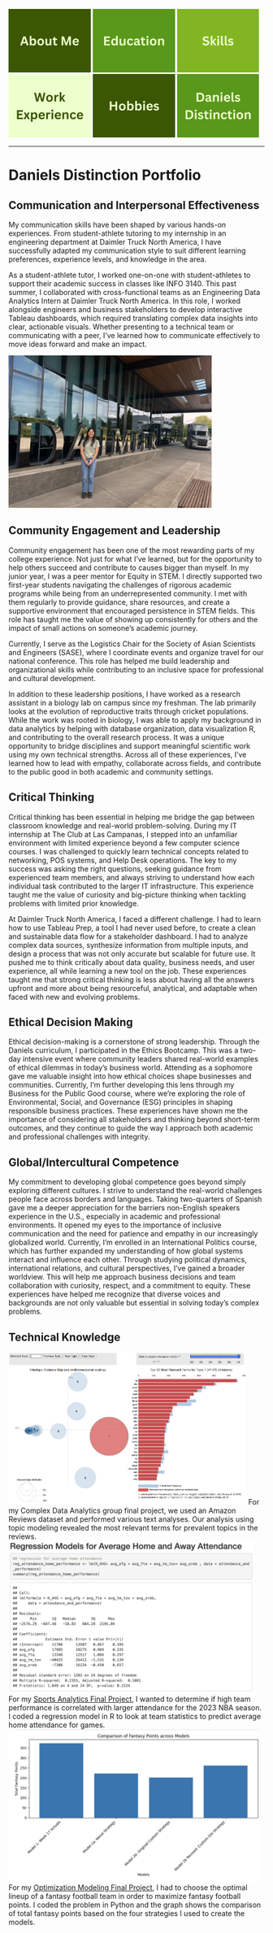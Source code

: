 [<img src="https://github.com/jayne-vankirk/images/blob/main/AboutMe.png" height="125"/>](README.md)
[<img src="https://github.com/jayne-vankirk/images/blob/main/Education.png" height="125"/>](Education.md)
[<img src="https://github.com/jayne-vankirk/images/blob/main/Skills.png" height="125"/>](Skills.md)
[<img src="https://github.com/jayne-vankirk/images/blob/main/Work Experience.png" height="125"/>](WorkExp.md)
[<img src="https://github.com/jayne-vankirk/images/blob/main/Hobbies.png" height="125"/>](Hobbies.md)
[<img src="https://github.com/jayne-vankirk/images/blob/main/DanielsDistinction.png" height="125"/>](DanielsDistinction.md)
<a name="top"></a>
<hr>

# Daniels Distinction Portfolio

## Communication and Interpersonal Effectiveness
My communication skills have been shaped by various hands-on experiences. From student-athlete tutoring to my internship in an engineering department at Daimler Truck North America, I have successfully adapted my communication style to suit different learning preferences, experience levels, and knowledge in the area. 

As a student-athlete tutor, I worked one-on-one with student-athletes to support their academic success in classes like INFO 3140. This past summer, I collaborated with cross-functional teams as an Engineering Data Analytics Intern at Daimler Truck North America. In this role, I worked alongside engineers and business stakeholders to develop interactive Tableau dashboards, which required translating complex data insights into clear, actionable visuals. Whether presenting to a technical team or communicating with a peer, I’ve learned how to communicate effectively to move ideas forward and make an impact.

<img src="https://github.com/jayne-vankirk/images/blob/main/022567CA-A73A-4C54-B875-1D60A0C9EA7E_1_105_c.jpeg" height="300"/>

## Community Engagement and Leadership
Community engagement has been one of the most rewarding parts of my college experience. Not just for what I’ve learned, but for the opportunity to help others succeed and contribute to causes bigger than myself. In my junior year, I was a peer mentor for Equity in STEM. I directly supported two first-year students navigating the challenges of rigorous academic programs while being from an underrepresented community. I met with them regularly to provide guidance, share resources, and create a supportive environment that encouraged persistence in STEM fields. This role has taught me the value of showing up consistently for others and the impact of small actions on someone’s academic journey.

Currently, I serve as the Logistics Chair for the Society of Asian Scientists and Engineers (SASE), where I coordinate events and organize travel for our national conference. This role has helped me build leadership and organizational skills while contributing to an inclusive space for professional and cultural development.

In addition to these leadership positions, I have worked as a research assistant in a biology lab on campus since my freshman. The lab primarily looks at the evolution of reproductive traits through cricket populations. While the work was rooted in biology, I was able to apply my background in data analytics by helping with database organization, data visualization R, and contributing to the overall research process. It was a unique opportunity to bridge disciplines and support meaningful scientific work using my own technical strengths. Across all of these experiences, I’ve learned how to lead with empathy, collaborate across fields, and contribute to the public good in both academic and community settings.

## Critical Thinking
Critical thinking has been essential in helping me bridge the gap between classroom knowledge and real-world problem-solving. During my IT internship at The Club at Las Campanas, I stepped into an unfamiliar environment with limited experience beyond a few computer science courses. I was challenged to quickly learn technical concepts related to networking, POS systems, and Help Desk operations. The key to my success was asking the right questions, seeking guidance from experienced team members, and always striving to understand how each individual task contributed to the larger IT infrastructure. This experience taught me the value of curiosity and big-picture thinking when tackling problems with limited prior knowledge.

At Daimler Truck North America, I faced a different challenge. I had to learn how to use Tableau Prep, a tool I had never used before, to create a clean and sustainable data flow for a stakeholder dashboard. I had to analyze complex data sources, synthesize information from multiple inputs, and design a process that was not only accurate but scalable for future use. It pushed me to think critically about data quality, business needs, and user experience, all while learning a new tool on the job. These experiences taught me that strong critical thinking is less about having all the answers upfront and more about being resourceful, analytical, and adaptable when faced with new and evolving problems.

## Ethical Decision Making
Ethical decision-making is a cornerstone of strong leadership. Through the Daniels curriculum, I participated in the Ethics Bootcamp. This was a two-day intensive event where community leaders shared real-world examples of ethical dilemmas in today’s business world. Attending as a sophomore gave me valuable insight into how ethical choices shape businesses and communities. Currently, I’m further developing this lens through my Business for the Public Good course, where we’re exploring the role of Environmental, Social, and Governance (ESG) principles in shaping responsible business practices. These experiences have shown me the importance of considering all stakeholders and thinking beyond short-term outcomes, and they continue to guide the way I approach both academic and professional challenges with integrity.


## Global/Intercultural Competence
My commitment to developing global competence goes beyond simply exploring different cultures. I strive to understand the real-world challenges people face across borders and languages. Taking two-quarters of Spanish gave me a deeper appreciation for the barriers non-English speakers experience in the U.S., especially in academic and professional environments. It opened my eyes to the importance of inclusive communication and the need for patience and empathy in our increasingly globalized world. Currently, I’m enrolled in an International Politics course, which has further expanded my understanding of how global systems interact and influence each other. Through studying political dynamics, international relations, and cultural perspectives, I’ve gained a broader worldview. This will help me approach business decisions and team collaboration with curiosity, respect, and a commitment to equity. These experiences have helped me recognize that diverse voices and backgrounds are not only valuable but essential in solving today’s complex problems.

## Technical Knowledge

<img src="https://github.com/jayne-vankirk/images/blob/main/TopicModeling.png" height="300"/>
For my Complex Data Analytics group final project, we used an Amazon Reviews dataset and performed various text analyses. Our analysis using topic modeling revealed the most relevant terms for prevalent topics in the reviews.

<img src="https://github.com/jayne-vankirk/images/blob/main/SportsAnalytics.png" height="300"/>
For my <a href="https://jayne-vankirk.github.io/BIA/Sports_Analytics_Final_Blog_VanKirk.html" target="_blank">Sports Analytics Final Project</a>, I wanted to determine if high team performance is correlated with larger attendance for the 2023 NBA season. I coded a regression model in R to look at team statistics to predict average home attendance for games. 

<img src="https://github.com/jayne-vankirk/images/blob/main/OptimizationModeling.png" height="300"/>
For my <a href="https://jayne-vankirk.github.io/BIA/Optimization_Final_Project.html" target="_blank">Optimization Modeling Final Project</a>, I had to choose the optimal lineup of a fantasy football team in order to maximize fantasy football points. I coded the problem in Python and the graph shows the comparison of total fantasy points based on the four strategies I used to create the models.

